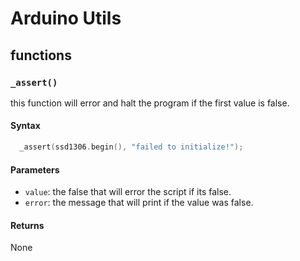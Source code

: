# Arduino Utils

## functions

### `_assert()`

this function will error and halt the program if the first value is false.

#### Syntax
```c++
  _assert(ssd1306.begin(), "failed to initialize!");
```

#### Parameters
* `value`: the false that will error the script if its false.
* `error`: the message that will print if the value was false.

#### Returns
None
